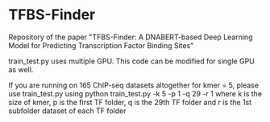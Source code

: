 # TFBS-Finder
Repository of the paper "TFBS-Finder: A DNABERT-based Deep Learning Model for Predicting Transcription Factor Binding Sites"

train_test.py uses multiple GPU. This code can be modified for single GPU as well.

If you are running on 165 ChIP-seq datasets altogether for kmer = 5, please use train_test.py using python train_test.py -k 5 -p 1 -q 29 -r 1 where k is the size of kmer, p is the first TF folder, q is the 29th TF folder and r is the 1st subfolder dataset of each TF folder
